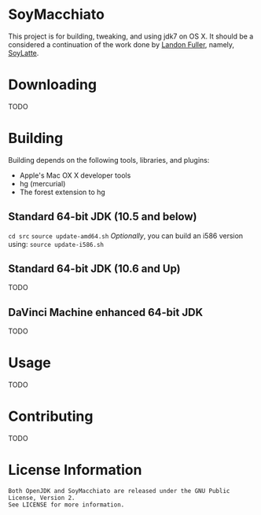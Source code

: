 SoyMacchiato
============
This project is for building, tweaking, and using jdk7 on OS X. 
It should be a considered a continuation of the work done by [Landon Fuller](http://landonf.bikemonkey.org/), 
namely, [SoyLatte](http://landonf.bikemonkey.org/static/soylatte/).


Downloading
===========
TODO


Building
========
Building depends on the following tools, libraries, and plugins:
* Apple's Mac OX X developer tools
* hg (mercurial)
* The forest extension to hg

Standard 64-bit JDK (10.5 and below)
------------------------------------
`cd src`
`source update-amd64.sh`
*Optionally*, you can build an i586 version using: `source update-i586.sh`

Standard 64-bit JDK (10.6 and Up)
---------------------------------
TODO

DaVinci Machine enhanced 64-bit JDK
-----------------------------------
TODO


Usage
=====
TODO


Contributing
============
TODO


License Information
===================
    Both OpenJDK and SoyMacchiato are released under the GNU Public License, Version 2.
    See LICENSE for more information.

